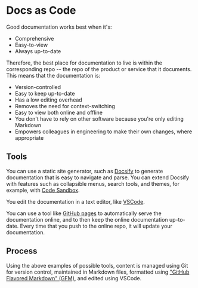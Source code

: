 # Docs as Code

Good documentation works best when it's:

*  Comprehensive
*  Easy-to-view
*  Always up-to-date

Therefore, the best place for documentation to live is within the corresponding repo -- the repo of the product or service that it documents. This means that the documentation is:

*  Version-controlled
*  Easy to keep up-to-date
*  Has a low editing overhead
*  Removes the need for context-switching
*  Easy to view both online and offline
*  You don't have to rely on other software because you're only editing Markdown
*  Empowers colleagues in engineering to make their own changes, where appropriate

## Tools

You can use a static site generator, such as [Docsify](https://docsify.js.org/#/) to generate documentation that is easy to navigate and parse. You can extend Docsify with features such as collapsible menus, search tools, and themes, for example, with [Code Sandbox](https://jhildenbiddle.github.io/docsify-themeable/#/introduction).

You edit the documentation in a text editor, like [VSCode](https://code.visualstudio.com/). 

You can use a tool like [GitHub pages](https://pages.github.com/) to automatically serve the documentation online, and to then keep the online documentation up-to-date. Every time that you push to the online repo, it will update your documentation.

## Process

Using the above examples of possible tools, content is managed using Git for version control, maintained in Markdown files, formatted using ["GitHub Flavored Markdown" (GFM)](https://github.github.com/gfm/), and edited using VSCode.
